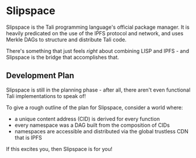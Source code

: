 # Slipspace

Slipspace is the Tali programming language's official package
manager. It is heavily predicated on the use of the IPFS
protocol and network, and uses Merkle DAGs to structure
and distribute Tali code.

There's something that just feels *right* about combining LISP
and IPFS - and Slipspace is the bridge that accomplishes that.

## Development Plan

Slipspace is still in the planning phase - after all, there
aren't even functional Tali implementations to speak of!

To give a rough outline of the plan for Slipspace, consider
a world where:

- a unique content address (CID) is derived for every function
- every namespace was a DAG built from the composition of
  CIDs
- namespaces are accessible and distributed via the global
  trustless CDN that is IPFS

If this excites you, then Slipspace is for you!
